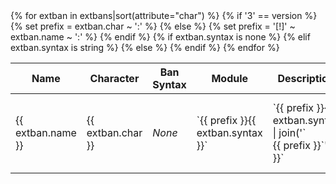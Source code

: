 <table markdown="1">
<thead>
<tr>
<th>Name</th>
<th>Character</th>
<th>Ban Syntax</th>
<th>Module</th>
<th>Description</th>
</tr>
</thead>
<tbody markdown="1">
{% for extban in extbans|sort(attribute="char") %}
{% if '3' == version %}
{% set prefix = extban.char ~ ':' %}
{% else %}
{% set prefix = '[!]' ~ extban.name ~ ':' %}
{% endif %}
<tr markdown="1">
<td markdown="1">{{ extban.name }}</td>
<td markdown="1">{{ extban.char }}</td>
{% if extban.syntax is none %}
<td><em>None</em></td>
{% elif extban.syntax is string %}
<td markdown="1">`{{ prefix }}{{ extban.syntax }}`</td>
{% else %}
<td markdown="1">`{{ prefix }}{{ extban.syntax | join('`<br>{{ prefix }}`') }}`</td>
{% endif %}
<td markdown="1">[{{ extban.module }}](/{{ version }}/modules/{{ extban.module }}/)</td>
<td markdown="1">{{ extban.description }}</td>
</tr>
{% endfor %}
</tbody>
</table>
